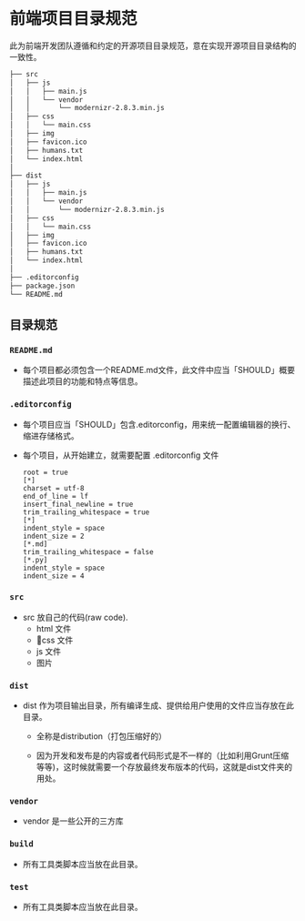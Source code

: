 # 前端项目目录规范

此为前端开发团队遵循和约定的开源项目目录规范，意在实现开源项目目录结构的一致性。

```bash
├── src
│   ├── js
│   │   ├── main.js
│   │   └── vendor
│   │       └── modernizr-2.8.3.min.js
│   ├── css
│   │   └── main.css
│   ├── img
│   ├── favicon.ico
│   ├── humans.txt
│   └── index.html
│
├── dist
│   ├── js
│   │   ├── main.js
│   │   └── vendor
│   │       └── modernizr-2.8.3.min.js
│   ├── css
│   │   └── main.css
│   ├── img
│   ├── favicon.ico
│   ├── humans.txt
│   └── index.html
│
├── .editorconfig
├── package.json
└── README.md

```

## 目录规范

### `README.md`

- 每个项目都必须包含一个README.md文件，此文件中应当「SHOULD」概要描述此项目的功能和特点等信息。

### `.editorconfig`

- 每个项目应当「SHOULD」包含.editorconfig，用来统一配置编辑器的换行、缩进存储格式。

- 每个项目，从开始建立，就需要配置 .editorconfig 文件

  ```
  root = true
  [*]
  charset = utf-8
  end_of_line = lf
  insert_final_newline = true
  trim_trailing_whitespace = true
  [*]
  indent_style = space
  indent_size = 2
  [*.md]
  trim_trailing_whitespace = false
  [*.py]
  indent_style = space
  indent_size = 4
  ```

### `src`

- src 放自己的代码(raw code).
  - html 文件
  - css 文件
  - js 文件
  - 图片

### `dist`

- dist 作为项目输出目录，所有编译生成、提供给用户使用的文件应当存放在此目录。

  - 全称是distribution（打包压缩好的）

  - 因为开发和发布是的内容或者代码形式是不一样的（比如利用Grunt压缩等等)，这时候就需要一个存放最终发布版本的代码，这就是dist文件夹的用处。

### `vendor`

- vendor 是一些公开的三方库

### `build`

- 所有工具类脚本应当放在此目录。

### `test`

- 所有工具类脚本应当放在此目录。
